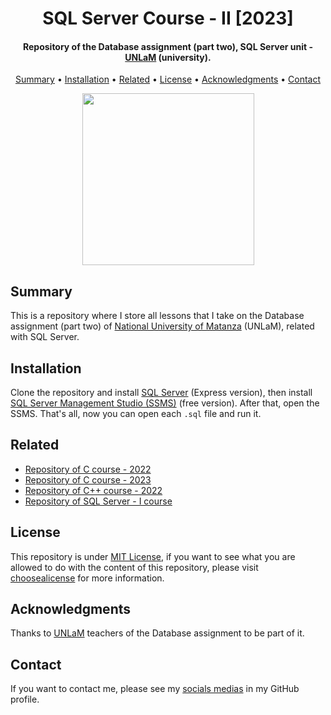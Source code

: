 <h1 align="center">
    SQL Server Course - II [2023]
</h1>

<h4 align="center">
    Repository of the Database assignment (part two), SQL Server unit - <a href="https://www.unlam.edu.ar/" target="_blank">UNLaM</a> (university).
</h4>

<p align="center">
    <a href="#----summary">Summary</a> •
    <a href="#----installation">Installation</a> •
    <a href="#----related">Related</a> •
    <a href="#----license">License</a> •
    <a href="#----acknowledgments">Acknowledgments</a> •
    <a href="#----contact">Contact</a>
</p>

<p align="center">
    <img src="https://github-production-user-asset-6210df.s3.amazonaws.com/88015479/245057155-e0b650f5-5176-4667-aaf5-3e10c9ff0fc2.png" width="275">
</p>

<h2>
    Summary
</h2>
<p>
    This is a repository where I store all lessons that I take on the Database assignment (part two) of <a href="https://www.unlam.edu.ar/" target="_blank">National University of Matanza</a> (UNLaM), related with SQL Server.
</p>

<h2>
    Installation
</h2>
<p>
    Clone the repository and install <a href="https://www.microsoft.com/es-es/sql-server/sql-server-downloads" target="_blank">SQL Server</a> (Express version), then install <a href="https://learn.microsoft.com/es-es/sql/ssms/download-sql-server-management-studio-ssms?redirectedfrom=MSDN&view=sql-server-ver15" target="_blank">SQL Server Management Studio (SSMS)</a> (free version). After that, open the SSMS. That's all, now you can open each <code>.sql</code> file and run it.
</p>

<h2>
    Related
</h2>
<p>
    <ul>    
        <li>
            <a href="https://github.com/hozlucas28/C-Course-2022" target="_blank">Repository of C course - 2022</a>
        </li>
        <li>
            <a href="https://github.com/hozlucas28/C-Course-2023" target="_blank">Repository of C course - 2023</a>
        </li>
        <li>
            <a href="https://github.com/hozlucas28/C--Course-2022" target="_blank">Repository of C++ course - 2022</a>
        </li>
        <li>
            <a href="https://github.com/hozlucas28/SQL-Server-Course-I-2023" target="_blank">Repository of SQL Server - I course</a>
        </li>
    </ul>
</p>

<h2>
    License
</h2>
<p>
    This repository is under <a href="./LICENSE" target="_blank">MIT License</a>, if you want to see what you are allowed to do with the content of this repository, please visit <a href="https://choosealicense.com/licenses/" target="_blank">choosealicense</a> for more information.
</p>

<h2>
    Acknowledgments
</h2>
<p>
    Thanks to <a href="https://www.unlam.edu.ar/" target="_blank">UNLaM</a> teachers of the Database assignment to be part of it.
</p>

<h2>
    Contact
</h1>
<p>
    If you want to contact me, please see my <a href="https://github.com/hozlucas28" target="_blank">socials medias</a> in my GitHub profile.
</p>

